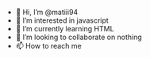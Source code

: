 - 👋 Hi, I’m @matiii94
- 👀 I’m interested in javascript
- 🌱 I’m currently learning HTML
- 💞️ I’m looking to collaborate on nothing
- 📫 How to reach me 

<!---
matiii94/matiii94 is a ✨ special ✨ repository because its `README.md` (this file) appears on your GitHub profile.
You can click the Preview link to take a look at your changes.
--->
